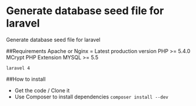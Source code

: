Generate database seed file for laravel 
==============

Generate database seed file for laravel

##Requirements
	Apache or Nginx = Latest production version
	PHP >= 5.4.0
	MCrypt PHP Extension
	MYSQL >= 5.5
	
	laravel 4

##How to install
  - Get the code / Clone it
  - Use Composer to install dependencies ```composer install --dev```
